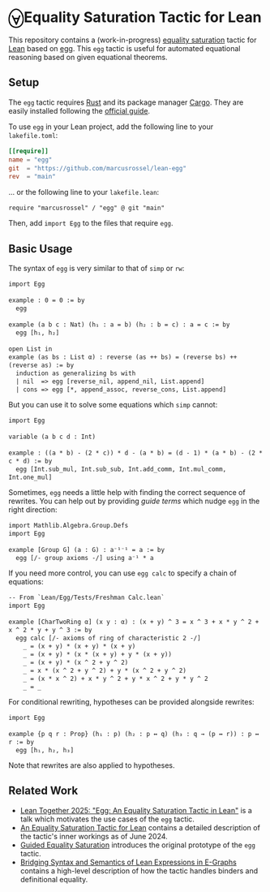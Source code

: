 # <img src="Docs/icon.png" alt="lean-egg logo" height="38" align="left"> Equality Saturation Tactic for Lean

This repository contains a (work-in-progress) [equality saturation](https://arxiv.org/abs/1012.1802) tactic for [Lean](https://lean-lang.org) based on [egg](https://egraphs-good.github.io). This `egg` tactic is useful for automated equational reasoning based on given equational theorems. 

## Setup

The `egg` tactic requires [Rust](https://www.rust-lang.org) and its package manager [Cargo](https://doc.rust-lang.org/cargo/). 
They are easily installed following the [official guide](https://doc.rust-lang.org/cargo/getting-started/installation.html).

To use `egg` in your Lean project, add the following line to your `lakefile.toml`:

```toml
[[require]]
name = "egg"
git  = "https://github.com/marcusrossel/lean-egg"
rev  = "main"
```

... or the following line to your `lakefile.lean`:

```lean
require "marcusrossel" / "egg" @ git "main"
```

Then, add `import Egg` to the files that require `egg`.

## Basic Usage

The syntax of `egg` is very similar to that of `simp` or `rw`:

```lean
import Egg

example : 0 = 0 := by
  egg

example (a b c : Nat) (h₁ : a = b) (h₂ : b = c) : a = c := by
  egg [h₁, h₂]

open List in
example (as bs : List α) : reverse (as ++ bs) = (reverse bs) ++ (reverse as) := by
  induction as generalizing bs with
  | nil  => egg [reverse_nil, append_nil, List.append]
  | cons => egg [*, append_assoc, reverse_cons, List.append]
```

But you can use it to solve some equations which `simp` cannot:

```lean
import Egg

variable (a b c d : Int)

example : ((a * b) - (2 * c)) * d - (a * b) = (d - 1) * (a * b) - (2 * c * d) := by
  egg [Int.sub_mul, Int.sub_sub, Int.add_comm, Int.mul_comm, Int.one_mul]
```

Sometimes, `egg` needs a little help with finding the correct sequence of rewrites.
You can help out by providing _guide terms_ which nudge `egg` in the right direction:

```lean
import Mathlib.Algebra.Group.Defs
import Egg

example [Group G] (a : G) : a⁻¹⁻¹ = a := by
  egg [/- group axioms -/] using a⁻¹ * a
```

If you need more control, you can use `egg calc` to specify a chain of equations:

```lean
-- From `Lean/Egg/Tests/Freshman Calc.lean`
import Egg

example [CharTwoRing α] (x y : α) : (x + y) ^ 3 = x ^ 3 + x * y ^ 2 + x ^ 2 * y + y ^ 3 := by
  egg calc [/- axioms of ring of characteristic 2 -/]
    _ = (x + y) * (x + y) * (x + y)
    _ = (x + y) * (x * (x + y) + y * (x + y))
    _ = (x + y) * (x ^ 2 + y ^ 2)
    _ = x * (x ^ 2 + y ^ 2) + y * (x ^ 2 + y ^ 2)
    _ = (x * x ^ 2) + x * y ^ 2 + y * x ^ 2 + y * y ^ 2
    _ = _
```

For conditional rewriting, hypotheses can be provided alongside rewrites:

```lean
import Egg

example {p q r : Prop} (h₁ : p) (h₂ : p ↔ q) (h₃ : q → (p ↔ r)) : p ↔ r := by
  egg [h₁, h₂, h₃]
```

Note that rewrites are also applied to hypotheses.

## Related Work

* [Lean Together 2025: "Egg: An Equality Saturation Tactic in Lean"](https://www.youtube.com/watch?v=Nnxp92NGB9c) is a talk which motivates the use cases of the `egg` tactic.
* [An Equality Saturation Tactic for Lean](https://cfaed.tu-dresden.de/files/Images/people/chair-cc/theses/2407_Rossel_MA.pdf) contains a detailed description of the tactic's inner workings as of June 2024.
* [Guided Equality Saturation](https://dl.acm.org/doi/10.1145/3632900) introduces the original prototype of the `egg` tactic.
* [Bridging Syntax and Semantics of Lean Expressions in E-Graphs](http://arxiv.org/abs/2405.10188) contains a high-level description of how the tactic handles binders and definitional equality. 
